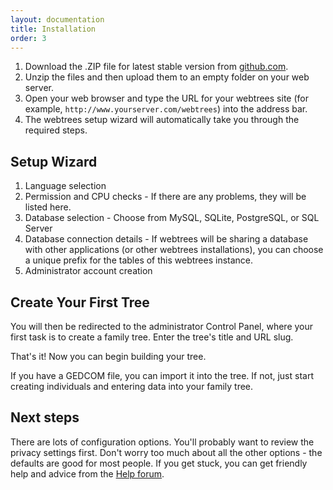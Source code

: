 ```yaml
---
layout: documentation
title: Installation
order: 3
---
```


1. Download the .ZIP file for latest stable version from [github.com](https://github.com/fisharebest/webtrees/releases/latest).
2. Unzip the files and then upload them to an empty folder on your web server.
3. Open your web browser and type the URL for your webtrees site (for example, `http://www.yourserver.com/webtrees`) into the address bar.
4. The webtrees setup wizard will automatically take you through the required steps.

## Setup Wizard

1. Language selection
2. Permission and CPU checks - If there are any problems, they will be listed here.
3. Database selection - Choose from MySQL, SQLite, PostgreSQL, or SQL Server
4. Database connection details - If webtrees will be sharing a database with other applications (or other webtrees installations), you can choose a unique prefix for the tables of this webtrees instance.
5. Administrator account creation

## Create Your First Tree

You will then be redirected to the administrator Control Panel, where your first task is to create a family tree. Enter the tree's title and URL slug.

That's it! Now you can begin building your tree.

If you have a GEDCOM file, you can import it into the tree. If not, just start creating individuals and entering data into your family tree.

## Next steps

There are lots of configuration options. You'll probably want to review the privacy settings first. Don't worry too much about all the other options - the defaults are good for most people. If you get stuck, you can get friendly help and advice from the [Help forum](https://www.webtrees.net/index.php/en/forum/help-for-2-0).
